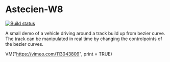 # Astecien-W8

[![Build status](https://ci.appveyor.com/api/projects/status/xuuxla74p059tpw3?svg=true)](https://ci.appveyor.com/project/kalkie/astecien-w8)

A small demo of a vehicle driving around a track build up from bezier curve. The track can be manipulated in real time by changing the controlpoints of the bezier curves.

VM("https://vimeo.com/113043809", print = TRUE)
